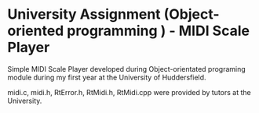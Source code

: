 # University Assignment (Object-oriented programming ) - MIDI Scale Player

Simple MIDI Scale Player developed during Object-orientated programing module during my first year at the University of Huddersfield.

midi.c, midi.h, RtError.h, RtMidi.h, RtMidi.cpp were provided by tutors at the University.



